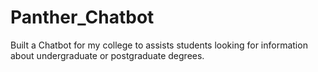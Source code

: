 # Panther_Chatbot
Built a Chatbot for my college to assists students looking for information about undergraduate or postgraduate degrees.
